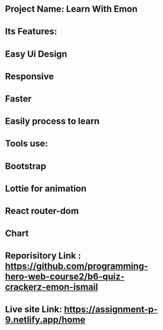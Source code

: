 
  # Project Name: Learn With Emon





# Its Features:

# Easy Ui Design
# Responsive
# Faster
# Easily process to learn


# Tools use:
# Bootstrap
# Lottie for animation
# React router-dom
# Chart

# Reporisitory Link : https://github.com/programming-hero-web-course2/b6-quiz-crackerz-emon-ismail

# Live site Link: https://assignment-p-9.netlify.app/home








